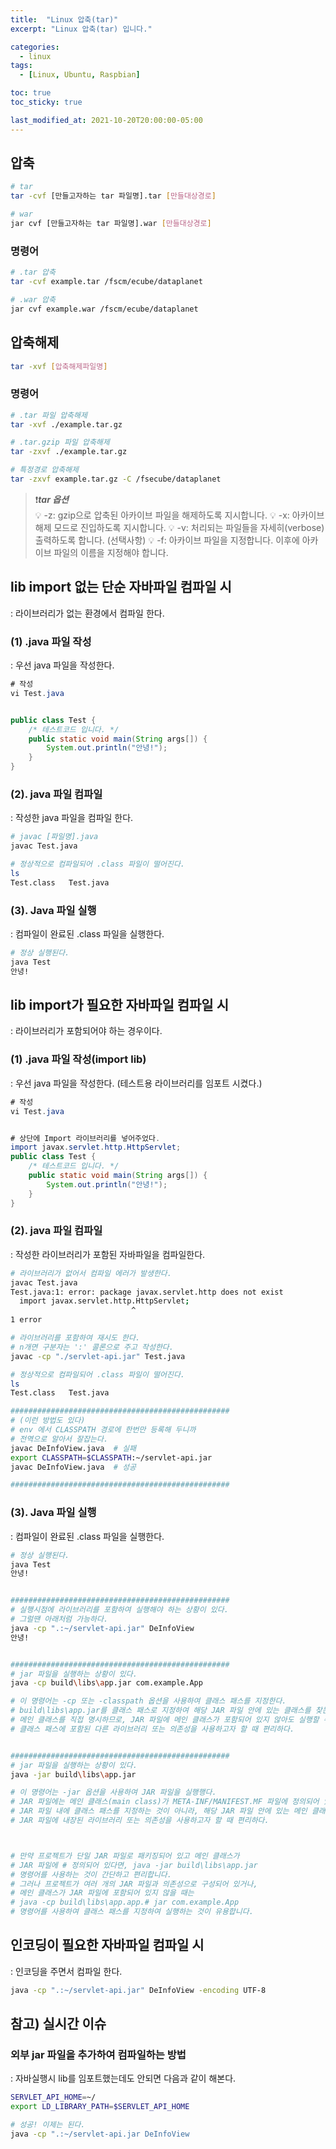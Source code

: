 ```yaml
---
title:  "Linux 압축(tar)"
excerpt: "Linux 압축(tar) 입니다."

categories:
  - linux
tags:
  - [Linux, Ubuntu, Raspbian]

toc: true
toc_sticky: true

last_modified_at: 2021-10-20T20:00:00-05:00
---
```


## 압축
```bash
# tar
tar -cvf [만들고자하는 tar 파일명].tar [만들대상경로]

# war
jar cvf [만들고자하는 tar 파일명].war [만들대상경로]

```

### 명령어
```bash
# .tar 압축
tar -cvf example.tar /fscm/ecube/dataplanet

# .war 압축
jar cvf example.war /fscm/ecube/dataplanet

```

## 압축해제
```bash
tar -xvf [압축해제파일명]

```

### 명령어
```bash
# .tar 파일 압축해제
tar -xvf ./example.tar.gz

# .tar.gzip 파일 압축해제
tar -zxvf ./example.tar.gz

# 특정경로 압축해제
tar -zxvf example.tar.gz -C /fsecube/dataplanet

``` 
  
> ❗***tar 옵션***  
> 💡 -z: gzip으로 압축된 아카이브 파일을 해제하도록 지시합니다.
> 💡 -x: 아카이브 해제 모드로 진입하도록 지시합니다.
> 💡 -v: 처리되는 파일들을 자세히(verbose) 출력하도록 합니다. (선택사항)
> 💡 -f: 아카이브 파일을 지정합니다. 이후에 아카이브 파일의 이름을 지정해야 합니다.




## lib import 없는 단순 자바파일 컴파일 시
  : 라이브러리가 없는 환경에서 컴파일 한다.

### (1) .java 파일 작성
: 우선 java 파일을 작성한다.

```java
# 작성
vi Test.java


public class Test {
    /* 테스트코드 입니다. */
    public static void main(String args[]) {
        System.out.println("안녕!");
    }
}

```

### (2). java 파일 컴파일
  : 작성한 java 파일을 컴파일 한다.

```bash
# javac [파일명].java
javac Test.java

# 정상적으로 컴파일되어 .class 파일이 떨어진다.
ls
Test.class   Test.java

```

### (3). Java 파일 실행 
  : 컴파일이 완료된 .class 파일을 실행한다.

```bash
# 정상 실행된다.
java Test
안녕!

```


## lib import가 필요한 자바파일 컴파일 시
  : 라이브러리가 포함되어야 하는 경우이다.

### (1) .java 파일 작성(import lib)
: 우선 java 파일을 작성한다. (테스트용 라이브러리를 임포트 시켰다.)

```java
# 작성
vi Test.java


# 상단에 Import 라이브러리를 넣어주었다.
import javax.servlet.http.HttpServlet;
public class Test {
    /* 테스트코드 입니다. */
    public static void main(String args[]) {
        System.out.println("안녕!");
    }
}

```

### (2). java 파일 컴파일
  : 작성한 라이브러리가 포함된 자바파일을 컴파일한다.

```bash
# 라이브러리가 없어서 컴파일 에러가 발생한다.
javac Test.java
Test.java:1: error: package javax.servlet.http does not exist
  import javax.servlet.http.HttpServlet;
                           ^
1 error

```
  
```bash
# 라이브러리를 포함하여 재시도 한다.
# n개면 구분자는 ':' 콜론으로 주고 작성한다.
javac -cp "./servlet-api.jar" Test.java

# 정상적으로 컴파일되어 .class 파일이 떨어진다.
ls
Test.class   Test.java

#################################################
# (이런 방법도 있다)
# env 에서 CLASSPATH 경로에 한번만 등록해 두니까
# 전역으로 알아서 잘잡는다.
javac DeInfoView.java  # 실패
export CLASSPATH=$CLASSPATH:~/servlet-api.jar
javac DeInfoView.java  # 성공

#################################################

```

### (3). Java 파일 실행 
  : 컴파일이 완료된 .class 파일을 실행한다.

```bash
# 정상 실행된다.
java Test
안녕!


#################################################
# 실행시점에 라이브러리를 포함하여 실행해야 하는 상황이 있다.
# 그럴땐 아래처럼 가능하다.
java -cp ".:~/servlet-api.jar" DeInfoView
안녕!


#################################################
# jar 파일을 실행하는 상황이 있다.
java -cp build\libs\app.jar com.example.App

# 이 명령어는 -cp 또는 -classpath 옵션을 사용하여 클래스 패스를 지정한다. 
# build\libs\app.jar를 클래스 패스로 지정하여 해당 JAR 파일 안에 있는 클래스를 찾는다. 
# 메인 클래스를 직접 명시하므로, JAR 파일에 메인 클래스가 포함되어 있지 않아도 실행할 수 있다.
# 클래스 패스에 포함된 다른 라이브러리 또는 의존성을 사용하고자 할 때 편리하다.


#################################################
# jar 파일을 실행하는 상황이 있다.
java -jar build\libs\app.jar

# 이 명령어는 -jar 옵션을 사용하여 JAR 파일을 실행행다. 
# JAR 파일에는 메인 클래스(main class)가 META-INF/MANIFEST.MF 파일에 정의되어 있어야 한다.
# JAR 파일 내에 클래스 패스를 지정하는 것이 아니라, 해당 JAR 파일 안에 있는 메인 클래스를 실행한다. 
# JAR 파일에 내장된 라이브러리 또는 의존성을 사용하고자 할 때 편리하다. 



# 만약 프로젝트가 단일 JAR 파일로 패키징되어 있고 메인 클래스가 
# JAR 파일에 # 정의되어 있다면, java -jar build\libs\app.jar 
# 명령어를 사용하는 것이 간단하고 편리합니다.
# 그러나 프로젝트가 여러 개의 JAR 파일과 의존성으로 구성되어 있거나, 
# 메인 클래스가 JAR 파일에 포함되어 있지 않을 때는 
# java -cp build\libs\app.app.# jar com.example.App 
# 명령어를 사용하여 클래스 패스를 지정하여 실행하는 것이 유용합니다.

```


## 인코딩이 필요한 자바파일 컴파일 시
  : 인코딩을 주면서 컴파일 한다.

```bash
java -cp ".:~/servlet-api.jar" DeInfoView -encoding UTF-8

```

## 참고) 실시간 이슈
### 외부 jar 파일을 추가하여 컴파일하는 방법
  : 자바실행시 lib를 임포트했는데도 안되면 다음과 같이 해본다.

```bash
SERVLET_API_HOME=~/
export LD_LIBRARY_PATH=$SERVLET_API_HOME

# 성공! 이제는 된다.
java -cp ".:~/servlet-api.jar DeInfoView

```


